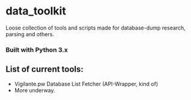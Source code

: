 # data_toolkit
Loose collection of tools and scripts made for database-dump research, parsing and others. 

### Built with Python 3.x

## List of current tools:
* Vigilante.pw Database List Fetcher (API-Wrapper, kind of)
* More underway.
